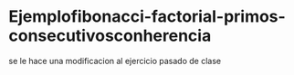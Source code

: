 # Ejemplofibonacci-factorial-primos-consecutivosconherencia
se le hace una modificacion al ejercicio pasado de clase
